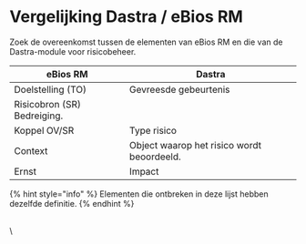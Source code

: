 # Vergelijking Dastra / eBios RM



Zoek de overeenkomst tussen de elementen van eBios RM en die van de Dastra-module voor risicobeheer.

| eBios RM | Dastra |
| --------------------- | ------------------------------------- |
| Doelstelling (TO) | Gevreesde gebeurtenis | Risicobron (RS)
| Risicobron (SR) Bedreiging.
| Koppel OV/SR | Type risico |
| Context | Object waarop het risico wordt beoordeeld.
| Ernst | Impact |



{% hint style="info" %}
Elementen die ontbreken in deze lijst hebben dezelfde definitie.
{% endhint %}

\
\
